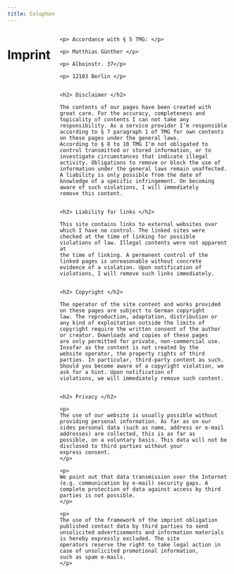 ```yaml
---
title: Colophon
---
```

<div class="row">
  <div class="twelve columns">
    <h1>Imprint</h1>

    <p> Accordance with § 5 TMG: </p>

    <p> Matthias Günther </p>

    <p> Alboinstr. 37</p>

    <p> 12103 Berlin </p>


    <h2> Disclaimer </h2>

    The contents of our pages have been created with great care. For the accuracy, completeness and
    topicality of contents I can not take any responsibility. As a service provider I’m responsible
    according to § 7 paragraph 1 of TMG for own contents on these pages under the general laws.
    According to § 8 to 10 TMG I’m not obligated to control transmitted or stored information, or to
    investigate circumstances that indicate illegal activity. Obligations to remove or block the use of
    information under the general laws remain unaffected. A liability is only possible from the date of
    knowledge of a specific infringement. On becoming aware of such violations, I will immediately
    remove this content.


    <h2> Liability for links </h2>

    This site contains links to external websites over which I have no control. The linked sites were
    checked at the time of linking for possible violations of law. Illegal contents were not apparent at
    the time of linking. A permanent control of the linked pages is unreasonable without concrete
    evidence of a violation. Upon notification of violations, I will remove such links immediately.


    <h2> Copyright </h2>

    The operator of the site content and works provided on these pages are subject to German copyright
    law. The reproduction, adaptation, distribution or any kind of exploitation outside the limits of
    copyright require the written consent of the author or creator. Downloads and copies of these pages
    are only permitted for private, non-commercial use. Insofar as the content is not created by the
    website operator, the property rights of third parties. In particular, third-party content as such.
    Should you become aware of a copyright violation, we ask for a hint. Upon notification of
    violations, we will immediately remove such content.


    <h2> Privacy </h2>

    <p>
    The use of our website is usually possible without providing personal information. As far as on our
    sides personal data (such as name, address or e-mail addresses) are collected, this is as far as
    possible, on a voluntary basis. This data will not be disclosed to third parties without your
    express consent.
    </p>

    <p>
    We point out that data transmission over the Internet (e.g. communication by e-mail) security gaps. A
    complete protection of data against access by third parties is not possible.
    </p>

    <p>
    The use of the framework of the imprint obligation published contact data by third parties to send
    unsolicited advertisements and information materials is hereby expressly excluded. The site
    operators reserve the right to take legal action in case of unsolicited promotional information,
    such as spam e-mails.
    </p>
  </div>
</div>
